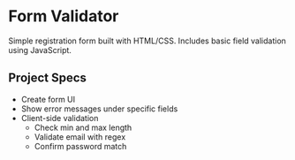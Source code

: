 # Form Validator

Simple registration form built with HTML/CSS. Includes basic field validation using JavaScript.

## Project Specs

- Create form UI
- Show error messages under specific fields
- Client-side validation 
    - Check min and max length
    - Validate email with regex
    - Confirm password match